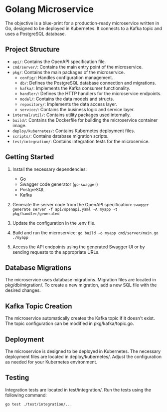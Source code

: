 # Golang Microservice

The objective is a blue-print for a production-ready microservice written in Go, designed to be deployed in Kubernetes.
It connects to a Kafka topic and uses a PostgreSQL database.

## Project Structure

- `api/`: Contains the OpenAPI specification file.
- `cmd/server/`: Contains the main entry point of the microservice.
- `pkg/`: Contains the main packages of the microservice.
  - `config/`: Handles configuration management.
  - `db/`: Defines the PostgreSQL database connection and migrations.
  - `kafka/`: Implements the Kafka consumer functionality.
  - `handler/`: Defines the HTTP handlers for the microservice endpoints.
  - `model/`: Contains the data models and structs.
  - `repository/`: Implements the data access layer.
  - `service/`: Contains the business logic and service layer.
- `internal/util/`: Contains utility packages used internally.
- `build/`: Contains the Dockerfile for building the microservice container image.
- `deploy/kubernetes/`: Contains Kubernetes deployment files.
- `scripts/`: Contains database migration scripts.
- `test/integration/`: Contains integration tests for the microservice.

## Getting Started

1. Install the necessary dependencies:
   - Go
   - Swagger code generator (`go-swagger`)
   - PostgreSQL
   - Kafka

2. Generate the server code from the OpenAPI specification: 
   ``` swagger generate server -f api/openapi.yaml -A myapp -t pkg/handler/generated ```
3. Update the configuration in the .env file.
4. Build and run the microservice: ``` go build -o myapp cmd/server/main.go ./myapp ```
5. Access the API endpoints using the generated Swagger UI or by sending requests to the appropriate URLs.
   
## Database Migrations
The microservice uses database migrations. Migration files are located in pkg/db/migration/. To create a new migration, add a new SQL file with the desired changes.

## Kafka Topic Creation
The microservice automatically creates the Kafka topic if it doesn't exist. The topic configuration can be modified in pkg/kafka/topic.go.

## Deployment
The microservice is designed to be deployed in Kubernetes. The necessary deployment files are located in deploy/kubernetes/. Adjust the configuration as needed for your Kubernetes environment.

## Testing
Integration tests are located in test/integration/. Run the tests using the following command:
```
go test ./test/integration/...
```